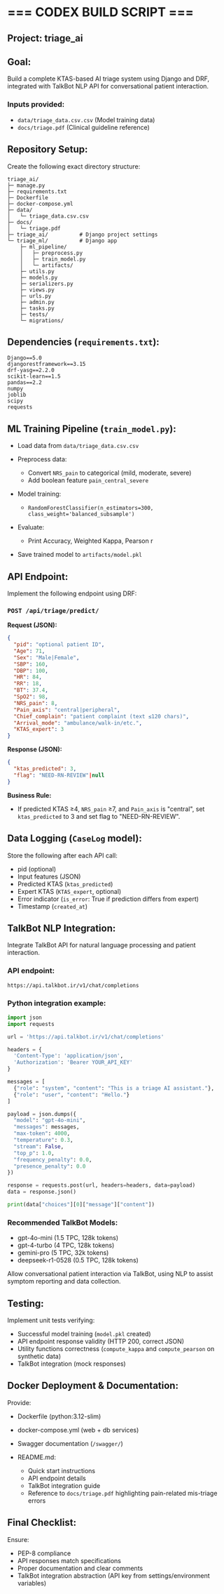# === CODEX BUILD SCRIPT ===

## Project: triage\_ai

## Goal:

Build a complete KTAS-based AI triage system using Django and DRF, integrated with TalkBot NLP API for conversational patient interaction.

### Inputs provided:

* `data/triage_data.csv.csv` (Model training data)
* `docs/triage.pdf` (Clinical guideline reference)

## Repository Setup:

Create the following exact directory structure:

```
triage_ai/
├─ manage.py
├─ requirements.txt
├─ Dockerfile
├─ docker-compose.yml
├─ data/
│   └─ triage_data.csv.csv
├─ docs/
│   └─ triage.pdf
├─ triage_ai/          # Django project settings
└─ triage_ml/          # Django app
    ├─ ml_pipeline/
    │   ├─ preprocess.py
    │   ├─ train_model.py
    │   └─ artifacts/
    ├─ utils.py
    ├─ models.py
    ├─ serializers.py
    ├─ views.py
    ├─ urls.py
    ├─ admin.py
    ├─ tasks.py
    ├─ tests/
    └─ migrations/
```

## Dependencies (`requirements.txt`):

```
Django==5.0
djangorestframework==3.15
drf-yasg==2.2.0
scikit-learn==1.5
pandas==2.2
numpy
joblib
scipy
requests
```

## ML Training Pipeline (`train_model.py`):

* Load data from `data/triage_data.csv.csv`
* Preprocess data:

  * Convert `NRS_pain` to categorical (mild, moderate, severe)
  * Add boolean feature `pain_central_severe`
* Model training:

  * `RandomForestClassifier(n_estimators=300, class_weight='balanced_subsample')`
* Evaluate:

  * Print Accuracy, Weighted Kappa, Pearson r
* Save trained model to `artifacts/model.pkl`

## API Endpoint:

Implement the following endpoint using DRF:

### `POST /api/triage/predict/`

**Request (JSON):**

```json
{
  "pid": "optional patient ID",
  "Age": 71,
  "Sex": "Male|Female",
  "SBP": 160,
  "DBP": 100,
  "HR": 84,
  "RR": 18,
  "BT": 37.4,
  "SpO2": 98,
  "NRS_pain": 8,
  "Pain_axis": "central|peripheral",
  "Chief_complain": "patient complaint (text ≤120 chars)",
  "Arrival_mode": "ambulance/walk-in/etc.",
  "KTAS_expert": 3
}
```

**Response (JSON):**

```json
{
  "ktas_predicted": 3,
  "flag": "NEED-RN-REVIEW"|null
}
```

**Business Rule:**

* If predicted KTAS ≥4, `NRS_pain` ≥7, and `Pain_axis` is "central", set `ktas_predicted` to 3 and set flag to "NEED-RN-REVIEW".

## Data Logging (`CaseLog` model):

Store the following after each API call:

* pid (optional)
* Input features (JSON)
* Predicted KTAS (`ktas_predicted`)
* Expert KTAS (`KTAS_expert`, optional)
* Error indicator (`is_error`: True if prediction differs from expert)
* Timestamp (`created_at`)

## TalkBot NLP Integration:

Integrate TalkBot API for natural language processing and patient interaction.

### API endpoint:

```
https://api.talkbot.ir/v1/chat/completions
```

### Python integration example:

```python
import json
import requests

url = 'https://api.talkbot.ir/v1/chat/completions'

headers = {
  'Content-Type': 'application/json',
  'Authorization': 'Bearer YOUR_API_KEY'
}

messages = [
  {"role": "system", "content": "This is a triage AI assistant."},
  {"role": "user", "content": "Hello."}
]

payload = json.dumps({
  "model": "gpt-4o-mini",
  "messages": messages,
  "max-token": 4000,
  "temperature": 0.3,
  "stream": False,
  "top_p": 1.0,
  "frequency_penalty": 0.0,
  "presence_penalty": 0.0
})

response = requests.post(url, headers=headers, data=payload)
data = response.json()

print(data["choices"][0]["message"]["content"])
```

### Recommended TalkBot Models:

* gpt-4o-mini (1.5 TPC, 128k tokens)
* gpt-4-turbo (4 TPC, 128k tokens)
* gemini-pro (5 TPC, 32k tokens)
* deepseek-r1-0528 (0.5 TPC, 128k tokens)

Allow conversational patient interaction via TalkBot, using NLP to assist symptom reporting and data collection.

## Testing:

Implement unit tests verifying:

* Successful model training (`model.pkl` created)
* API endpoint response validity (HTTP 200, correct JSON)
* Utility functions correctness (`compute_kappa` and `compute_pearson` on synthetic data)
* TalkBot integration (mock responses)

## Docker Deployment & Documentation:

Provide:

* Dockerfile (python:3.12-slim)
* docker-compose.yml (web + db services)
* Swagger documentation (`/swagger/`)
* README.md:

  * Quick start instructions
  * API endpoint details
  * TalkBot integration guide
  * Reference to `docs/triage.pdf` highlighting pain-related mis-triage errors

## Final Checklist:

Ensure:

* PEP-8 compliance
* API responses match specifications
* Proper documentation and clear comments
* TalkBot integration abstraction (API key from settings/environment variables)
